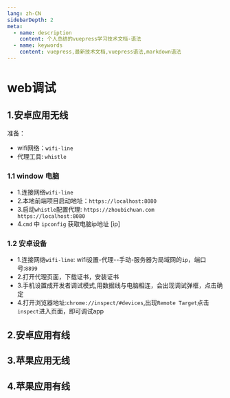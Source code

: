 ```yaml
---
lang: zh-CN
sidebarDepth: 2
meta:
  - name: description
    content: 个人总结的vuepress学习技术文档-语法
  - name: keywords
    content: vuepress,最新技术文档,vuepress语法,markdown语法
---
```


# web调试

## 1.安卓应用无线

准备：

- wifi网络：`wifi-line`
- 代理工具: `whistle`

### 1.1 window 电脑

- 1.连接网络`wifi-line`
- 2.本地前端项目启动地址：`https://localhost:8080`
- 3.启动`whistle`配置代理: `https://zhoubichuan.com  https://localhost:8080`
- 4.`cmd` 中 `ipconfig` 获取电脑ip地址 [ip]

### 1.2 安卓设备


- 1.连接网络`wifi-line`: wifi设置-代理--手动-服务器为局域网的`ip`，端口号:`8899`
- 2.打开代理页面，下载证书，安装证书
- 3.手机设置成开发者调试模式,用数据线与电脑相连，会出现调试弹框，点击确定
- 4.打开浏览器地址:`chrome://inspect/#devices`,出现`Remote Target`点击`inspect`进入页面，即可调试app
  
## 2.安卓应用有线

## 3.苹果应用无线

## 4.苹果应用有线
